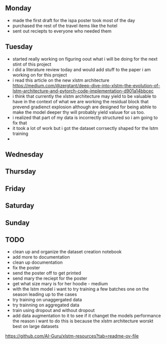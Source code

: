## Monday
- made the first draft for the ispa poster took most of the day
- purchased the rest of the travel items like the hotel
- sent out reciepts to everyone who needed them

## Tuesday
- started really working on figuring oout what i will be doing for the next stint of this project
- i did a literature review today and would add stuff to the paper i am working on for this project
- i read this article on the new xlstm architecture https://medium.com/@zergtant/deep-dive-into-xlstm-the-evolution-of-lstm-architecture-and-pytorch-code-implementation-d901a14bbcec
- i think that currently the xlstm architecture may yield to be valuable to have in the context of what we are working the residual block that prevend  gradienct explosion although are designed for being abhle to make the model deeper thy will probably yield valuue for us too.
- i realized that part of my data is incorrectly structured so i am going to fix that
- it took a lot of work but i got the dataset corrsectly shaped for the lstm training
- 

## Wednesday

## Thursday


## Friday 


## Saturday 

## Sunday


## TODO
- clean up and organize the dataset creation notebook
- add more to documentation
- clean up documentation
- fix the poster 
- send the poster off to get printed
- send mary the reciept for the poster
- get what size mary is for her hoodie - medium
- with the lstm model i want to try training a few batches one on the season leading up to the cases
- try training on unaggergated data
- try trainning on aggregated data
- train using dropout and without dropout
- add data augmentation to it to see if it changet the models performance the reason i want to do this is because the xlstm architecture worskt best on large datasets





https://github.com/AI-Guru/xlstm-resources?tab=readme-ov-file

